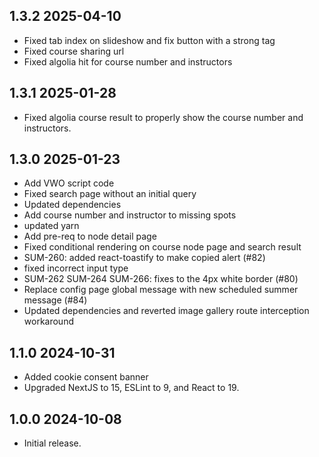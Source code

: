 1.3.2 2025-04-10
--------------------------------------------------
- Fixed tab index on slideshow and fix button with a strong tag
- Fixed course sharing url
- Fixed algolia hit for course number and instructors

1.3.1 2025-01-28
--------------------------------------------------

- Fixed algolia course result to properly show the course number and instructors.

1.3.0 2025-01-23
--------------------------------------------------

- Add VWO script code
- Fixed search page without an initial query
- Updated dependencies
- Add course number and instructor to missing spots
- updated yarn
- Add pre-req to node detail page
- Fixed conditional rendering on course node page and search result
- SUM-260: added react-toastify to make copied alert (#82)
- fixed incorrect input type
- SUM-262 SUM-264 SUM-266: fixes to the 4px white border (#80)
- Replace config page global message with new scheduled summer message (#84)
- Updated dependencies and reverted image gallery route interception workaround

1.1.0 2024-10-31
--------------------------------------------------

- Added cookie consent banner
- Upgraded NextJS to 15, ESLint to 9, and React to 19.

1.0.0 2024-10-08
--------------------------------------------------

- Initial release.
